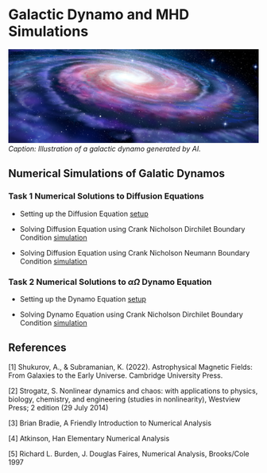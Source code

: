 # Galactic Dynamo and MHD Simulations

![GalacticDynamo](galactic_dynamo.jpg)
*Caption: Illustration of a galactic dynamo generated by AI.*


## Numerical Simulations of Galatic Dynamos 

### Task 1 Numerical Solutions to Diffusion Equations

   - Setting up the Diffusion Equation [setup](/Diffusion_Equation_Simulations/Diffusion_Equation.md)

   - Solving Diffusion Equation using Crank Nicholson Dirchilet Boundary Condition [simulation](/Diffusion_Equation_Simulations/z_approximation/Diffusion_Equation_Dirchilet.ipynb)
   - Solving Diffusion Equation using Crank Nicholson Neumann Boundary Condition [simulation](/Diffusion_Equation_Simulations/z_approximation/Diffusion_Equation_Neumann.ipynb)


### Task 2 Numerical Solutions to $\alpha \Omega$ Dynamo Equation

   - Setting up the Dynamo Equation [setup](/Alpha_Omega_Dynamos/alpha_omega_dynamo.md)

   - Solving Dynamo Equation using Crank Nicholson Dirchilet Boundary Condition [simulation](/Alpha_Omega_Dynamos/z_approximation/Alpha_Omega_Dynamo.ipynb)


## References

[1] Shukurov, A., & Subramanian, K. (2022). Astrophysical Magnetic Fields: From Galaxies to the Early Universe. Cambridge University Press.

[2] Strogatz, S.  Nonlinear dynamics and chaos: with applications to physics, biology, chemistry, and engineering (studies in nonlinearity), Westview Press; 2 edition (29 July 2014)

[3] Brian Bradie, A Friendly Introduction to Numerical Analysis

[4] Atkinson, Han Elementary Numerical Analysis

[5] Richard L. Burden, J. Douglas Faires, Numerical Analysis, Brooks/Cole 1997
